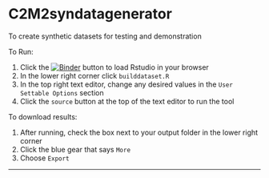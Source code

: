# C2M2syndatagenerator
To create synthetic datasets for testing and demonstration

To Run:

1. Click the [![Binder](https://mybinder.org/badge_logo.svg)](https://mybinder.org/v2/gh/nih-cfde/C2M2syndatagenerator/main?labpath=rstudio) button to load Rstudio in your browser
2. In the lower right corner click `builddataset.R`
3. In the top right text editor, change any desired values in the `User Settable Options` section
4. Click the `source` button at the top of the text editor to run the tool


To download results:

1. After running, check the box next to your output folder in the lower right corner
2. Click the blue gear that says `More`
3. Choose `Export`

------
